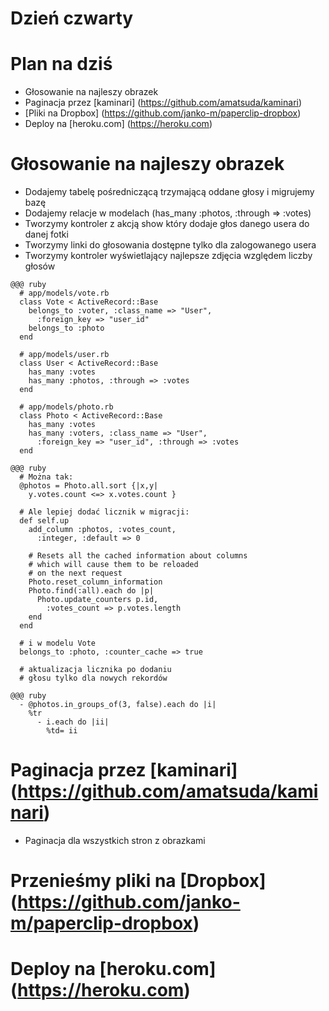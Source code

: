 <!SLIDE title-slide transition=fade>

# Dzień czwarty #

<!SLIDE smaller bullets incremental transition=fade>

# Plan na dziś #
  
  * Głosowanie na najleszy obrazek
  * Paginacja przez [kaminari] (https://github.com/amatsuda/kaminari)
  * [Pliki na Dropbox] (https://github.com/janko-m/paperclip-dropbox)
  * Deploy na [heroku.com] (https://heroku.com)

<!SLIDE smaller bullets incremental transition=fade>

# Głosowanie na najleszy obrazek
  
  * Dodajemy tabelę pośredniczącą trzymającą oddane głosy i migrujemy bazę
  * Dodajemy relacje w modelach (has_many :photos, :through => :votes)
  * Tworzymy kontroler z akcją show który dodaje głos danego usera do danej fotki
  * Tworzymy linki do głosowania dostępne tylko dla zalogowanego usera
  * Tworzymy kontroler wyświetlający najlepsze zdjęcia względem liczby głosów

<!SLIDE smaller transition=fade>

    @@@ ruby
      # app/models/vote.rb
      class Vote < ActiveRecord::Base
        belongs_to :voter, :class_name => "User",
          :foreign_key => "user_id"
        belongs_to :photo
      end

      # app/models/user.rb
      class User < ActiveRecord::Base
        has_many :votes
        has_many :photos, :through => :votes
      end

      # app/models/photo.rb
      class Photo < ActiveRecord::Base
        has_many :votes
        has_many :voters, :class_name => "User",
          :foreign_key => "user_id", :through => :votes
      end
<!SLIDE smaller transition=fade>

    @@@ ruby
      # Można tak:
      @photos = Photo.all.sort {|x,y| 
        y.votes.count <=> x.votes.count } 

      # Ale lepiej dodać licznik w migracji:
      def self.up
        add_column :photos, :votes_count,
          :integer, :default => 0

        # Resets all the cached information about columns
        # which will cause them to be reloaded
        # on the next request
        Photo.reset_column_information
        Photo.find(:all).each do |p|
          Photo.update_counters p.id,
            :votes_count => p.votes.length
        end
      end

      # i w modelu Vote
      belongs_to :photo, :counter_cache => true

      # aktualizacja licznika po dodaniu
      # głosu tylko dla nowych rekordów

<!SLIDE smaller transition=fade>

    @@@ ruby
      - @photos.in_groups_of(3, false).each do |i|
        %tr
          - i.each do |ii|
            %td= ii

<!SLIDE smaller bullets incremental transition=fade>

# Paginacja przez [kaminari] (https://github.com/amatsuda/kaminari)

  * Paginacja dla wszystkich stron z obrazkami

<!SLIDE smaller bullets incremental transition=fade>

# Przenieśmy pliki na [Dropbox] (https://github.com/janko-m/paperclip-dropbox)

<!SLIDE smaller bullets incremental transition=fade>

# Deploy na [heroku.com] (https://heroku.com)